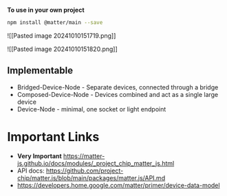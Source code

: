 

**To use in your own project**
```bash
npm install @matter/main --save
```
 ![[Pasted image 20241010151719.png]]



![[Pasted image 20241010151820.png]]

## Implementable
- Bridged-Device-Node - Separate devices, connected through a bridge
- Composed-Device-Node - Devices combined and act as a single large device
- Device-Node - minimal, one socket or light endpoint 
# Important Links
- **Very Important** https://matter-js.github.io/docs/modules/_project_chip_matter_js.html
- API docs: https://github.com/project-chip/matter.js/blob/main/packages/matter.js/API.md
- https://developers.home.google.com/matter/primer/device-data-model
